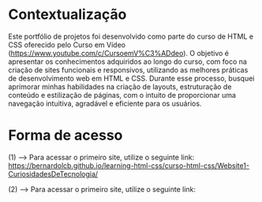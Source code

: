 # Contextualização

Este portfólio de projetos foi desenvolvido como parte do curso de HTML e CSS oferecido pelo Curso em Vídeo (https://www.youtube.com/c/CursoemV%C3%ADdeo). O objetivo é apresentar os conhecimentos adquiridos ao longo do curso, com foco na criação de sites funcionais e responsivos, utilizando as melhores práticas de desenvolvimento web em HTML e CSS. Durante esse processo, busquei aprimorar minhas habilidades na criação de layouts, estruturação de conteúdo e estilização de páginas, com o intuito de proporcionar uma navegação intuitiva, agradável e eficiente para os usuários.


# Forma de acesso
(1) --> Para acessar o primeiro site, utilize o seguinte link: https://bernardolcb.github.io/learning-html-css/curso-html-css/Website1-CuriosidadesDeTecnologia/

(2) --> Para acessar o primeiro site, utilize o seguinte link:
